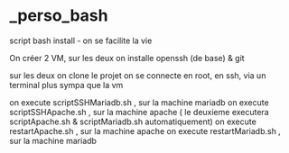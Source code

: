 # _perso_bash
script bash install - on se facilite la vie

On créer 2 VM, sur les deux on installe openssh (de base)
& git

sur les deux on clone le projet
on se connecte en root, en ssh, via un terminal plus sympa que la vm

on execute scriptSSHMariadb.sh , sur la machine mariadb
on execute scriptSSHApache.sh , sur la machine apache
( le deuxieme executera scriptApache.sh & scriptMariadb.sh automatiquement)
on execute restartApache.sh , sur la machine apache
on execute restartMariadb.sh , sur la machine mariadb
